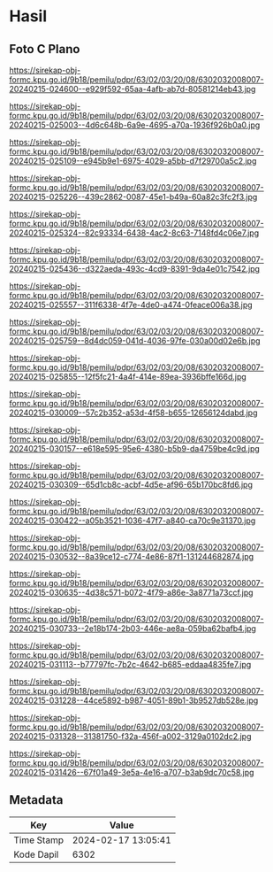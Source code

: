 # Hasil

## Foto C Plano

https://sirekap-obj-formc.kpu.go.id/9b18/pemilu/pdpr/63/02/03/20/08/6302032008007-20240215-024600--e929f592-65aa-4afb-ab7d-80581214eb43.jpg

https://sirekap-obj-formc.kpu.go.id/9b18/pemilu/pdpr/63/02/03/20/08/6302032008007-20240215-025003--4d6c648b-6a9e-4695-a70a-1936f926b0a0.jpg

https://sirekap-obj-formc.kpu.go.id/9b18/pemilu/pdpr/63/02/03/20/08/6302032008007-20240215-025109--e945b9e1-6975-4029-a5bb-d7f29700a5c2.jpg

https://sirekap-obj-formc.kpu.go.id/9b18/pemilu/pdpr/63/02/03/20/08/6302032008007-20240215-025226--439c2862-0087-45e1-b49a-60a82c3fc2f3.jpg

https://sirekap-obj-formc.kpu.go.id/9b18/pemilu/pdpr/63/02/03/20/08/6302032008007-20240215-025324--82c93334-6438-4ac2-8c63-7148fd4c06e7.jpg

https://sirekap-obj-formc.kpu.go.id/9b18/pemilu/pdpr/63/02/03/20/08/6302032008007-20240215-025436--d322aeda-493c-4cd9-8391-9da4e01c7542.jpg

https://sirekap-obj-formc.kpu.go.id/9b18/pemilu/pdpr/63/02/03/20/08/6302032008007-20240215-025557--311f6338-4f7e-4de0-a474-0feace006a38.jpg

https://sirekap-obj-formc.kpu.go.id/9b18/pemilu/pdpr/63/02/03/20/08/6302032008007-20240215-025759--8d4dc059-041d-4036-97fe-030a00d02e6b.jpg

https://sirekap-obj-formc.kpu.go.id/9b18/pemilu/pdpr/63/02/03/20/08/6302032008007-20240215-025855--12f5fc21-4a4f-414e-89ea-3936bffe166d.jpg

https://sirekap-obj-formc.kpu.go.id/9b18/pemilu/pdpr/63/02/03/20/08/6302032008007-20240215-030009--57c2b352-a53d-4f58-b655-12656124dabd.jpg

https://sirekap-obj-formc.kpu.go.id/9b18/pemilu/pdpr/63/02/03/20/08/6302032008007-20240215-030157--e618e595-95e6-4380-b5b9-da4759be4c9d.jpg

https://sirekap-obj-formc.kpu.go.id/9b18/pemilu/pdpr/63/02/03/20/08/6302032008007-20240215-030309--65d1cb8c-acbf-4d5e-af96-65b170bc8fd6.jpg

https://sirekap-obj-formc.kpu.go.id/9b18/pemilu/pdpr/63/02/03/20/08/6302032008007-20240215-030422--a05b3521-1036-47f7-a840-ca70c9e31370.jpg

https://sirekap-obj-formc.kpu.go.id/9b18/pemilu/pdpr/63/02/03/20/08/6302032008007-20240215-030532--8a39ce12-c774-4e86-87f1-131244682874.jpg

https://sirekap-obj-formc.kpu.go.id/9b18/pemilu/pdpr/63/02/03/20/08/6302032008007-20240215-030635--4d38c571-b072-4f79-a86e-3a8771a73ccf.jpg

https://sirekap-obj-formc.kpu.go.id/9b18/pemilu/pdpr/63/02/03/20/08/6302032008007-20240215-030733--2e18b174-2b03-446e-ae8a-059ba62bafb4.jpg

https://sirekap-obj-formc.kpu.go.id/9b18/pemilu/pdpr/63/02/03/20/08/6302032008007-20240215-031113--b77797fc-7b2c-4642-b685-eddaa4835fe7.jpg

https://sirekap-obj-formc.kpu.go.id/9b18/pemilu/pdpr/63/02/03/20/08/6302032008007-20240215-031228--44ce5892-b987-4051-89b1-3b9527db528e.jpg

https://sirekap-obj-formc.kpu.go.id/9b18/pemilu/pdpr/63/02/03/20/08/6302032008007-20240215-031328--31381750-f32a-456f-a002-3129a0102dc2.jpg

https://sirekap-obj-formc.kpu.go.id/9b18/pemilu/pdpr/63/02/03/20/08/6302032008007-20240215-031426--67f01a49-3e5a-4e16-a707-b3ab9dc70c58.jpg


## Metadata

| Key        | Value               |
| ---------- | ------------------- |
| Time Stamp | 2024-02-17 13:05:41 |
| Kode Dapil | 6302                |



